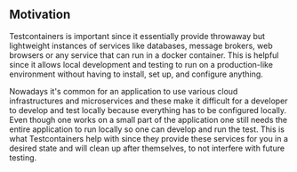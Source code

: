 ## Motivation 

Testcontainers is important since it essentially provide throwaway but lightweight instances of services like databases, message brokers, web browsers or any service that can run in a docker container. This is helpful since it allows local development and testing to run on a production-like environment without having to install, set up, and configure anything. 

Nowadays it's common for an application to use various cloud infrastructures and microservices and these make it difficult for a developer to develop and test locally because everything has to be configured locally. Even though one works on a small part of the application one still needs the entire application to run locally so one can develop and run the test. This is what Testcontainers help with since they provide these services for you in a desired state and will clean up after themselves, to not interfere with future testing.